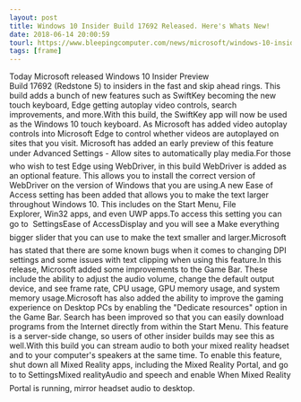 ```yaml
---
layout: post
title: Windows 10 Insider Build 17692 Released. Here's Whats New!
date: 2018-06-14 20:00:59
tourl: https://www.bleepingcomputer.com/news/microsoft/windows-10-insider-build-17692-released-heres-whats-new/
tags: [frame]
---
```

Today Microsoft released Windows 10 Insider Preview Build 17692 (Redstone 5) to insiders in the fast and skip ahead rings. This build adds a bunch of new features such as SwiftKey becoming the new touch keyboard, Edge getting autoplay video controls, search improvements, and more.With this build, the SwiftKey app will now be used as the Windows 10 touch keyboard. As Microsoft has added video autoplay controls into Microsoft Edge to control whether videos are autoplayed on sites that you visit. Microsoft has added an early preview of this feature under Advanced Settings - Allow sites to automatically play media.For those who wish to test Edge using WebDriver, in this build WebDriver is added as an optional feature. This allows you to install the correct version of WebDriver on the version of Windows that you are using.A new Ease of Access setting has been added that allows you to make the text larger throughout Windows 10. This includes on the Start Menu, File Explorer, Win32 apps, and even UWP apps.To access this setting you can go to  SettingsEase of AccessDisplay and you will see a Make everything bigger slider that you can use to make the text smaller and larger.Microsoft has stated that there are some known bugs when it comes to changing DPI settings and some issues with text clipping when using this feature.In this release, Microsoft added some improvements to the Game Bar. These include the ability to adjust the audio volume, change the default output device, and see frame rate, CPU usage, GPU memory usage, and system memory usage.Microsoft has also added the ability to improve the gaming experience on Desktop PCs by enabling the "Dedicate resources" option in the Game Bar. Search has been improved so that you can easily download programs from the Internet directly from within the Start Menu. This feature is a server-side change, so users of other insider builds may see this as well.With this build you can stream audio to both your mixed reality headset and to your computer's speakers at the same time. To enable this feature, shut down all Mixed Reality apps, including the Mixed Reality Portal, and go to to SettingsMixed realityAudio and speech and enable When Mixed Reality Portal is running, mirror headset audio to desktop. 